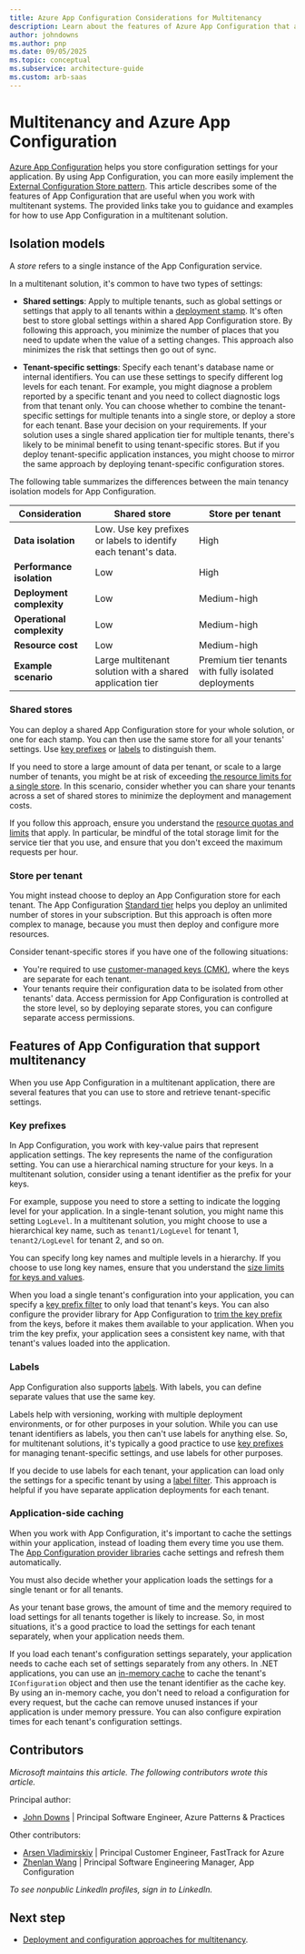 ```yaml
---
title: Azure App Configuration Considerations for Multitenancy
description: Learn about the features of Azure App Configuration that are useful when working with multitenant systems, and use the provided links for guidance and examples.
author: johndowns
ms.author: pnp
ms.date: 09/05/2025
ms.topic: conceptual
ms.subservice: architecture-guide
ms.custom: arb-saas
---
```


# Multitenancy and Azure App Configuration

[Azure App Configuration](/azure/azure-app-configuration/overview) helps you store configuration settings for your application. By using App Configuration, you can more easily implement the [External Configuration Store pattern](../../../patterns/external-configuration-store.yml). This article describes some of the features of App Configuration that are useful when you work with multitenant systems. The provided links take you to guidance and examples for how to use App Configuration in a multitenant solution.

## Isolation models

A *store* refers to a single instance of the App Configuration service.

In a multitenant solution, it's common to have two types of settings:

- **Shared settings**: Apply to multiple tenants, such as global settings or settings that apply to all tenants within a [deployment stamp](../approaches/overview.md#deployment-stamps-pattern). It's often best to store global settings within a shared App Configuration store. By following this approach, you minimize the number of places that you need to update when the value of a setting changes. This approach also minimizes the risk that settings then go out of sync.

- **Tenant-specific settings**: Specify each tenant's database name or internal identifiers. You can use these settings to specify different log levels for each tenant. For example, you might diagnose a problem reported by a specific tenant and you need to collect diagnostic logs from that tenant only. You can choose whether to combine the tenant-specific settings for multiple tenants into a single store, or deploy a store for each tenant. Base your decision on your requirements. If your solution uses a single shared application tier for multiple tenants, there's likely to be minimal benefit to using tenant-specific stores. But if you deploy tenant-specific application instances, you might choose to mirror the same approach by deploying tenant-specific configuration stores.

The following table summarizes the differences between the main tenancy isolation models for App Configuration.

| Consideration | Shared store | Store per tenant |
|---|---|---|
| **Data isolation** | Low. Use key prefixes or labels to identify each tenant's data. | High |
| **Performance isolation** | Low | High |
| **Deployment complexity** | Low | Medium-high |
| **Operational complexity** | Low | Medium-high |
| **Resource cost** | Low | Medium-high |
| **Example scenario** | Large multitenant solution with a shared application tier | Premium tier tenants with fully isolated deployments |

### Shared stores

You can deploy a shared App Configuration store for your whole solution, or one for each stamp. You can then use the same store for all your tenants' settings. Use [key prefixes](#key-prefixes) or [labels](#labels) to distinguish them.

If you need to store a large amount of data per tenant, or scale to a large number of tenants, you might be at risk of exceeding [the resource limits for a single store](/azure/azure-resource-manager/management/azure-subscription-service-limits#azure-app-configuration). In this scenario, consider whether you can share your tenants across a set of shared stores to minimize the deployment and management costs.

If you follow this approach, ensure you understand the [resource quotas and limits](/azure/azure-resource-manager/management/azure-subscription-service-limits#azure-app-configuration) that apply. In particular, be mindful of the total storage limit for the service tier that you use, and ensure that you don't exceed the maximum requests per hour.

### Store per tenant

You might instead choose to deploy an App Configuration store for each tenant. The App Configuration [Standard tier](/azure/azure-app-configuration/faq#which-app-configuration-tier-should-i-use) helps you deploy an unlimited number of stores in your subscription. But this approach is often more complex to manage, because you must then deploy and configure more resources.

Consider tenant-specific stores if you have one of the following situations:

- You're required to use [customer-managed keys (CMK)](/azure/azure-app-configuration/concept-customer-managed-keys), where the keys are separate for each tenant.
- Your tenants require their configuration data to be isolated from other tenants' data. Access permission for App Configuration is controlled at the store level, so by deploying separate stores, you can configure separate access permissions.

## Features of App Configuration that support multitenancy

When you use App Configuration in a multitenant application, there are several features that you can use to store and retrieve tenant-specific settings.

### Key prefixes

In App Configuration, you work with key-value pairs that represent application settings. The key represents the name of the configuration setting. You can use a hierarchical naming structure for your keys. In a multitenant solution, consider using a tenant identifier as the prefix for your keys.

For example, suppose you need to store a setting to indicate the logging level for your application. In a single-tenant solution, you might name this setting `LogLevel`. In a multitenant solution, you might choose to use a hierarchical key name, such as `tenant1/LogLevel` for tenant 1, `tenant2/LogLevel` for tenant 2, and so on.

You can specify long key names and multiple levels in a hierarchy. If you choose to use long key names, ensure that you understand the [size limits for keys and values](/azure/azure-app-configuration/concept-key-value#keys).

When you load a single tenant's configuration into your application, you can specify a [key prefix filter](/dotnet/api/microsoft.extensions.configuration.azureappconfiguration.azureappconfigurationoptions.select) to only load that tenant's keys. You can also configure the provider library for App Configuration to [trim the key prefix](/dotnet/api/microsoft.extensions.configuration.azureappconfiguration.azureappconfigurationoptions.trimkeyprefix#microsoft-extensions-configuration-azureappconfiguration-azureappconfigurationoptions-trimkeyprefix) from the keys, before it makes them available to your application. When you trim the key prefix, your application sees a consistent key name, with that tenant's values loaded into the application.

### Labels

App Configuration also supports [labels](/azure/azure-app-configuration/concept-key-value#label-keys). With labels, you can define separate values that use the same key.

Labels help with versioning, working with multiple deployment environments, or for other purposes in your solution. While you can use tenant identifiers as labels, you then can't use labels for anything else. So, for multitenant solutions, it's typically a good practice to use [key prefixes](#key-prefixes) for managing tenant-specific settings, and use labels for other purposes.

If you decide to use labels for each tenant, your application can load only the settings for a specific tenant by using a [label filter](/dotnet/api/microsoft.extensions.configuration.azureappconfiguration.azureappconfigurationoptions.select#parameters). This approach is helpful if you have separate application deployments for each tenant.

### Application-side caching

When you work with App Configuration, it's important to cache the settings within your application, instead of loading them every time you use them. The [App Configuration provider libraries](/azure/azure-app-configuration/overview#use-app-configuration) cache settings and refresh them automatically.

You must also decide whether your application loads the settings for a single tenant or for all tenants.

As your tenant base grows, the amount of time and the memory required to load settings for all tenants together is likely to increase. So, in most situations, it's a good practice to load the settings for each tenant separately, when your application needs them.

If you load each tenant's configuration settings separately, your application needs to cache each set of settings separately from any others. In .NET applications, you can use an [in-memory cache](/aspnet/core/performance/caching/memory) to cache the tenant's `IConfiguration` object and then use the tenant identifier as the cache key. By using an in-memory cache, you don't need to reload a configuration for every request, but the cache can remove unused instances if your application is under memory pressure. You can also configure expiration times for each tenant's configuration settings.

## Contributors

*Microsoft maintains this article. The following contributors wrote this article.*

Principal author:

- [John Downs](https://www.linkedin.com/in/john-downs/) | Principal Software Engineer, Azure Patterns & Practices

Other contributors:

- [Arsen Vladimirskiy](https://www.linkedin.com/in/arsenv) | Principal Customer Engineer, FastTrack for Azure
- [Zhenlan Wang](https://www.linkedin.com/in/zhenlanwang) | Principal Software Engineering Manager, App Configuration

*To see nonpublic LinkedIn profiles, sign in to LinkedIn.*

## Next step

- [Deployment and configuration approaches for multitenancy](../approaches/deployment-configuration.md).
